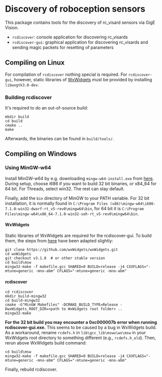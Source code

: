 Discovery of roboception sensors
================================

This package contains tools for the discovery of rc_visard sensors via
GigE Vision.

- `rcdiscover`: console application for discovering rc_visards
- `rcdiscover-gui`: graphical application for discovering rc_visards and
  sending magic packets for resetting of parameters


Compiling on Linux
------------------

For compilation of `rcdiscover` nothing special is required.
For `rcdiscover-gui`, however, static libraries of
[WxWidgets](http://www.wxwidgets.org/) must be provided by installing
`libwxgtk3.0-dev`.

### Building rcdiscover

It's required to do an out-of-source build:
```
mkdir build
cd build
cmake ..
make
```
Afterwards, the binaries can be found in `build/tools/`.

Compiling on Windows
--------------------

### Using MinGW-w64

Install MinGW-w64 by e.g. downloading `mingw-w64-install.exe` from
[here](https://sourceforge.net/projects/mingw-w64/files/Toolchains%20targetting%20Win32/Personal%20Builds/mingw-builds/installer/).
During setup, choose i686 if you want to build 32 bit binaries, or x84_64 for
64 bit. For Threads, select win32. The rest can stay default.

Finally, add the `bin` directory of MinGW to your PATH variable. For 32 bit
installation, it is normally found in 
`C:\Program Files (x86)\mingw-w64\i686-7.1.0-win32-dwarf-rt_v5-rev0\mingw64\bin`, 
for 64 bit it is 
`C:\Program Files\mingw-w64\x86_64-7.1.0-win32-seh-rt_v5-rev0\mingw64\bin`.

#### WxWidgets

Static libraries of WxWidgets are required for the rcdiscover-gui. To build
them, the steps from 
[here](https://wiki.wxwidgets.org/Compiling_wxWidgets_with_MinGW) have been
adapted slightly:

```
git clone https://github.com/wxWidgets/wxWidgets.git
cd wxWidgets
git checkout v3.1.0  # or other stable version
cd build\msw
mingw32-make -f makefile.gcc SHARED=0 BUILD=release -j4 CXXFLAGS="-mtune=generic -mno-abm" CFLAGS="-mtune=generic -mno-abm"
```

#### rcdiscover

```
cd rcdiscover
mkdir build-mingw32
cd build-mingw32
cmake -G"MinGW Makefiles" -DCMAKE_BUILD_TYPE=Release -DwxWidgets_ROOT_DIR=<path to WxWidgets root folder> ..
mingw32-make
```

**For the 32 bit build you may encounter a 0xc000007b error when running
rcdiscover-gui.exe.** This seems to be caused by a bug in WxWidgets build. As
a workaround, rename `rcdefs.h` in `lib\gcc_lib\mswu\wx\msw` in your WxWidgets
root directory to something different (e.g., `rcdefs.h_old`). Then, rerun
above WxWidgets build command:

```
cd build\msw
mingw32-make -f makefile.gcc SHARED=0 BUILD=release -j4 CXXFLAGS="-mtune=generic -mno-abm" CFLAGS="-mtune=generic -mno-abm"
```

Finally, rebuild rcdiscover.